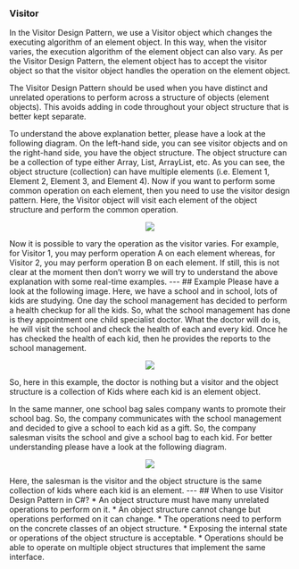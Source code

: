 ﻿### Visitor  
In the Visitor Design Pattern, we use a Visitor object which changes the executing algorithm of an element object. In this way, when the visitor varies, the execution algorithm of the element object can also vary. As per the Visitor Design Pattern, the element object has to accept the visitor object so that the visitor object handles the operation on the element object.

The Visitor Design Pattern should be used when you have distinct and unrelated operations to perform across a structure of objects (element objects). This avoids adding in code throughout your object structure that is better kept separate.

To understand the above explanation better, please have a look at the following diagram. On the left-hand side, you can see visitor objects and on the right-hand side, you have the object structure. The object structure can be a collection of type either Array, List, ArrayList, etc. As you can see, the object structure (collection) can have multiple elements (i.e. Element 1, Element 2, Element 3, and Element 4). Now if you want to perform some common operation on each element, then you need to use the visitor design pattern. Here, the Visitor object will visit each element of the object structure and perform the common operation.
<p align="center">
  <img src="https://dotnettutorials.net/wp-content/uploads/2019/11/word-image-34.png" />
</p>
Now it is possible to vary the operation as the visitor varies. For example, for Visitor 1, you may perform operation A on each element whereas, for Visitor 2, you may perform operation B on each element. If still, this is not clear at the moment then don’t worry we will try to understand the above explanation with some real-time examples.
---
## Example
Please have a look at the following image. Here, we have a school and in school, lots of kids are studying. One day the school management has decided to perform a health checkup for all the kids. So, what the school management has done is they appointment one child specialist doctor. What the doctor will do is, he will visit the school and check the health of each and every kid. Once he has checked the health of each kid, then he provides the reports to the school management.

<p align="center">
  <img src="https://dotnettutorials.net/wp-content/uploads/2019/11/word-image-35-1024x306.png" />
</p>
So, here in this example, the doctor is nothing but a visitor and the object structure is a collection of Kids where each kid is an element object.

In the same manner, one school bag sales company wants to promote their school bag. So, the company communicates with the school management and decided to give a school to each kid as a gift. So, the company salesman visits the school and give a school bag to each kid. For better understanding please have a look at the following diagram.
<p align="center">
  <img src="https://dotnettutorials.net/wp-content/uploads/2019/11/word-image-36-1024x306.png" />
</p>
Here, the salesman is the visitor and the object structure is the same collection of kids where each kid is an element.
---
## When to use Visitor Design Pattern in C#?
* An object structure must have many unrelated operations to perform on it.
* An object structure cannot change but operations performed on it can change.
* The operations need to perform on the concrete classes of an object structure.
* Exposing the internal state or operations of the object structure is acceptable.
* Operations should be able to operate on multiple object structures that implement the same interface.